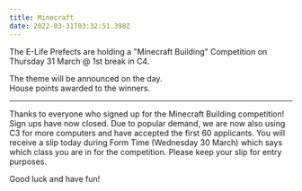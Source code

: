 ```yaml
---
title: Minecraft
date: 2022-03-31T03:32:51.398Z
---
```

The E-Life Prefects are holding a "Minecraft Building" Competition on Thursday 31 March @ 1st break in C4.

The theme will be announced on the day.  
House points awarded to the winners.  

--------------

Thanks to everyone who signed up for the Minecraft Building competition! Sign ups have now closed. Due to popular demand, we are now also using C3 for more computers and have accepted the first 60 applicants. You will receive a slip today during Form Time (Wednesday 30 March) which says which class you are in for the competition. Please keep your slip for entry purposes. 

Good luck and have fun!
  






